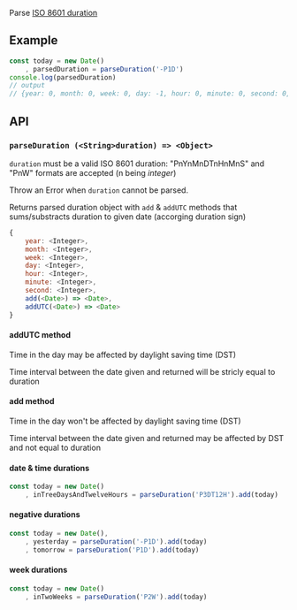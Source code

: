Parse [ISO 8601 duration](https://en.wikipedia.org/wiki/ISO_8601#Durations)

## Example
```js
const today = new Date()
	, parsedDuration = parseDuration('-P1D')
console.log(parsedDuration)
// output
// {year: 0, month: 0, week: 0, day: -1, hour: 0, minute: 0, second: 0, add: function add(date)}
```

## API

### `parseDuration (<String>duration) => <Object>`

`duration` must be a valid ISO 8601 duration: "PnYnMnDTnHnMnS" and "PnW" formats are accepted (n being *integer*)

Throw an Error when `duration` cannot be parsed.

Returns parsed duration object with `add` & `addUTC` methods that sums/substracts duration to given date (accorging duration sign)

```js
{
	year: <Integer>,
	month: <Integer>,
	week: <Integer>,
	day: <Integer>,
	hour: <Integer>,
	minute: <Integer>,
	second: <Integer>,
	add(<Date>) => <Date>,
	addUTC(<Date>) => <Date>
}
```

#### addUTC method

Time in the day may be affected by daylight saving time (DST)

Time interval between the date given and returned will be stricly equal to duration

#### add method

Time in the day won't be affected by daylight saving time (DST)

Time interval between the date given and returned may be affected by DST and not equal to duration

#### date & time durations

```js
const today = new Date()
	, inTreeDaysAndTwelveHours = parseDuration('P3DT12H').add(today)
```

#### negative durations

```js
const today = new Date(),
	, yesterday = parseDuration('-P1D').add(today)
	, tomorrow = parseDuration('P1D').add(today)
```

#### week durations

```js
const today = new Date()
	, inTwoWeeks = parseDuration('P2W').add(today)
```